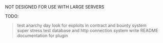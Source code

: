 NOT DESIGNED FOR USE WITH LARGE SERVERS

TODO:

> test anarchy day
> look for exploits in contract and bounty system
> super stress test database and http connection system
> write README documentation for plugin